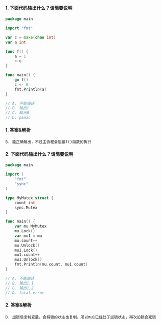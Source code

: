 #### 1. 下面代码输出什么？请简要说明

```go
package main

import "fmt"

var c = make(chan int)
var a int

func f() {
	a = 1
	<-c
}

func main() {
	go f()
	c <- 0
	fmt.Println(a)
}

// A. 不能编译
// B. 输出1
// C. 输出0
// D. panic
```

#### 1. 答案&解析

```text
B. 能正确输出，不过主协程会阻塞f()函数的执行
```

#### 2. 下面代码输出什么？请简要说明

```go
package main

import (
	"fmt"
	"sync"
)

type MyMutex struct {
	count int
	sync.Mutex
}

func main() {
	var mu MyMutex
	mu.Lock()
	var mu1 = mu
	mu.count++
	mu.Unlock()
	mu1.Lock()
	mu1.count++
	mu1.Unlock()
	fmt.Println(mu.count, mu1.count)
}

// A. 不能编译
// B. 输出1,1
// C. 输出1,2
// D. fatal error
```

#### 2. 答案&解析

```text
D. 加锁后复制变量，会将锁的状态也复制，所以mu1已经处于加锁状态，再次加锁会死锁
```
